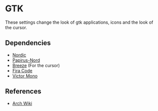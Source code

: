 # GTK

These settings change the look of gtk applications, icons and the look of the
cursor.

## Dependencies

- [Nordic](https://github.com/EliverLara/Nordic)
- [Papirus-Nord](https://github.com/Adapta-Projects/Papirus-Nord)
- [Breeze](https://github.com/KDE/breeze) (For the cursor)
- [Fira Code](https://github.com/tonsky/FiraCode)
- [Victor Mono](https://github.com/rubjo/victor-mono)

## References

- [Arch Wiki](https://wiki.archlinux.org/title/GTK#Configuration)
